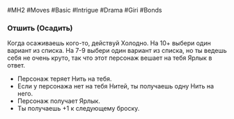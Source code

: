 #MH2 #Moves #Basic #Intrigue #Drama #Giri #Bonds

### **Отшить (Осадить)** 

Когда осаживаешь кого-то, действуй Холодно. На 10+ выбери один вариант из списка. 
На 7-9 выбери один вариант из списка, но ты ведешь себя не очень круто, так что этот персонаж вешает на тебя Ярлык в ответ. 
- Персонаж теряет Нить на тебя. 
- Если у персонажа нет на тебя Нитей, ты получаешь одну Нить на него. 
- Персонаж получает Ярлык. 
- Ты получаешь +1 к следующему броску.